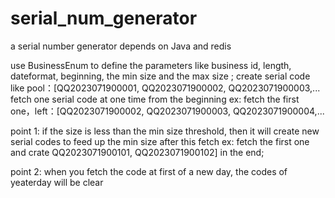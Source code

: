 # serial_num_generator
a serial number generator depends on Java and redis

use BusinessEnum to define the parameters like business id, length, dateformat, beginning, the min size and the max size ;
create serial code like pool：[QQ2023071900001, QQ2023071900002, QQ2023071900003,... 
fetch one serial code at one time from the beginning 
ex: fetch the first one，left：[QQ2023071900002, QQ2023071900003, QQ2023071900004,...

point 1:
if the size is less than the min size threshold, then it will create new serial codes to feed up the min size after this fetch
ex:   fetch the first one and crate QQ2023071900101, QQ2023071900102] in the end;

point 2:
when you fetch the code at first of a new day, the codes of yeaterday will be clear